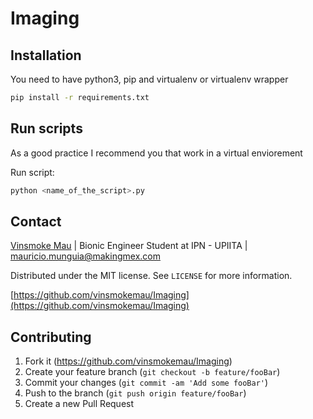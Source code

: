 # Imaging

## Installation
You need to have python3, pip and virtualenv or virtualenv wrapper

```sh
pip install -r requirements.txt
```

## Run scripts

As a good practice I recommend you that work in a virtual enviorement

Run script:
```sh
python <name_of_the_script>.py
```

## Contact

[Vinsmoke Mau](https://twitter.com/vinsmokemau) | Bionic Engineer Student at IPN - UPIITA | mauricio.munguia@makingmex.com

Distributed under the MIT license. See ``LICENSE`` for more information.

[https://github.com/vinsmokemau/Imaging](https://github.com/vinsmokemau/Imaging)

## Contributing

1. Fork it (<https://github.com/vinsmokemau/Imaging>)
2. Create your feature branch (`git checkout -b feature/fooBar`)
3. Commit your changes (`git commit -am 'Add some fooBar'`)
4. Push to the branch (`git push origin feature/fooBar`)
5. Create a new Pull Request
